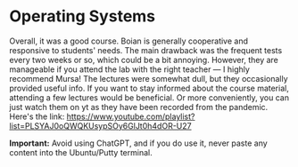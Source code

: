 # Operating Systems

Overall, it was a good course. Boian is generally cooperative and responsive to students' needs. The main drawback was the frequent tests every two weeks or so, which could be a bit annoying. However, they are manageable if you attend the lab with the right teacher — I highly recommend Mursa! The lectures were somewhat dull, but they occasionally provided useful info. If you want to stay informed about the course material, attending a few lectures would be beneficial. Or more conveniently, you can just watch them on yt as they have been recorded from the pandemic. Here's the link: https://www.youtube.com/playlist?list=PLSYAJ0oQWQKUsypSOy6GlJt0h4dOR-U27

**Important:** Avoid using ChatGPT, and if you do use it, never paste any content into the Ubuntu/Putty terminal. 
